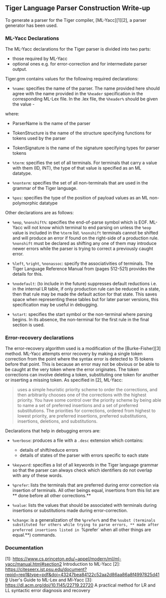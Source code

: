 Tiger Language Parser Construction Write-up
-------------------------------------------

To generate a parser for the Tiger compiler, [ML-Yacc][1][2], a parser generator has been used.

### ML-Yacc Declarations

The ML-Yacc declarations for the Tiger parser is divided into two parts:
- those required by ML-Yacc
- optional ones e.g. for error-correction and for intermediate parser output.

Tiger.grm contains values for the following required declarations:
* `%name`: specifies the name of the parser. The name provided here should agree with the name provided in the `%header` specification in the corresponding ML-Lex file. In the .lex file, the `%header%` should be given the value -

where:
  * ParserName is the name of the parser
  * TokenStructure is the name of the structure specifying functions for tokens used by the parser
  * TokenSignature is the name of the signature specifying types for parser tokens

* `%term`: specifies the set of all terminals. For terminals that carry a value with them (ID, INT), the type of that value is specified as an ML datatype.
* `%nonterm`: specifies the set of all non-terminals that are used in the grammar of the Tiger language.
* `%pos`: specifies the type of the position of payload values as an ML non- polymorphic datatype

Other declarations are as follows:

* `%eop`, `%nonshift%`: specifies the end-of-parse symbol which is EOF. ML-Yacc will not know which terminal to end parsing on unless the `%eop` value is included in the `%term` list. `%nonshift` terminals cannot be shifted and will produce an error if found on the right-side of a production rule. `%nonshift` must be declared as shifting any one of them may introduce newer errors while the parser is trying to correct a previously caught error.

* `%left`, `%right`, `%nonassoc`: specify the associativities of terminals. The Tiger Language Reference Manual from (pages 512-521) provides the details for this.

* `%nodefault`: (to include in the future) suppresses default reductions i.e. in the internal LR table, if only production rule can be reduced in a state, then that rule may be made the default action for that state. This saves space when representing these tables but for later parser versions, this specification may be useful in debugging.

* `%start`: specifies the start symbol or the non-terminal where parsing begins. In its absence, the non-terminal for the first rule in the final section is used.

### Error-recovery declarations

The error-recovery algorithm used  is a modification of the [Burke-Fisher][3] method. ML-Yacc attempts error recovery by making a single token correction from the point where the syntax error is detected to 15 tokens before that point. This is because an error may not be obvious or be able to be caught at the very token where the error originates. The token corrections can involve deleting a token, substituting one token for another or inserting a missing token. As specified in [2], ML-Yacc:

> uses a simple heuristic priority scheme to order the corrections, and then arbitrarily chooses one of the corrections with the highest priority. You have some control over the priority scheme by being able to name a set of preferred insertions and a set of preferred substitutions. The priorities for corrections, ordered from highest to lowest priority, are preferred insertions, preferred substitutions, insertions, deletions, and substitutions.

Declarations that help in debugging errors are:

* `%verbose`: produces a file with a `.desc` extension which contains:
  - details of shift/reduce errors
  - details of states of the parser with errors specific to each state

* `%keyword`: specifies a list of all keywords in the Tiger language grammar so that the parser can always check which identifiers do not overlap with any of these words.

* `%prefer`: lists the terminals that are preferred during error correction via insertion of terminals. All other beings equal, insertions from this list are ** done before all other corrections.**

* `%value`: lists the values that should be associated with terminals during insertions or substitutions made during error-correction.

* `%change`: is a generalization of the `%prefer%` and the `%subst (terminals substituted for others while trying to parse errors, ** made after preferred insertions listed in `%prefer` when all other things are equal.**) commands.

### Documentation
[1]: <https://www.cs.princeton.edu/~appel/modern/ml/ml-yacc/manual.html#section2> Introduction to ML-Yacc
[2]: <https://citeseerx.ist.psu.edu/document?repid=rep1&type=pdf&doi=43247bea84122c52aa2d86aa86a8f4997825d419> User's Guide to ML-Lex and Ml-Yacc
[3]: <https://dl.acm.org/doi/10.1145/22719.22720> A practical method for LR and LL syntactic error diagnosis and recovery
